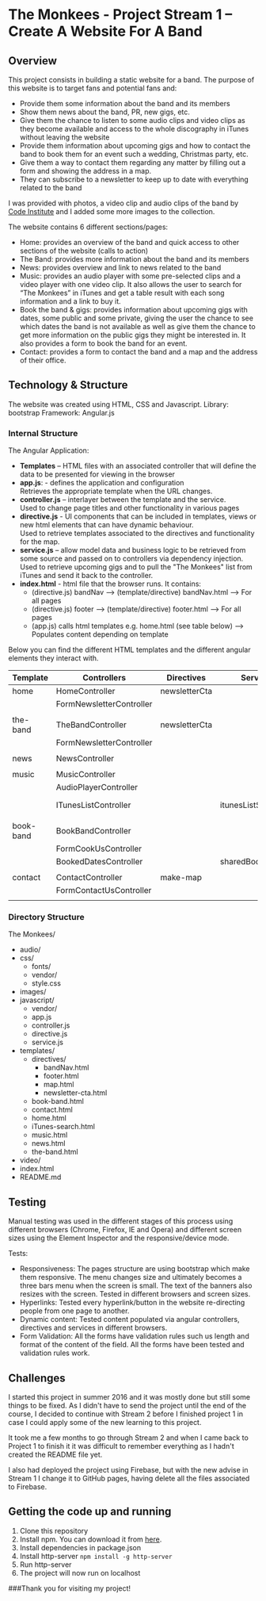 # The Monkees - Project Stream 1 – Create A Website For A Band



## Overview

This project consists in building a static website for a band.
The purpose of this website is to target fans and potential fans and:
-	Provide them some information about the band and its members
-	Show them news about the band, PR, new gigs, etc.
-	Give them the chance to listen to some audio clips and video clips as they become available and access to the whole discography in iTunes without leaving the website
-	Provide them information about upcoming gigs and how to contact the band to book them for an event such a wedding, Christmas party, etc.
-	Give them a way to contact them regarding any matter by filling out a form and showing the address in a map.
-	They can subscribe to a newsletter to keep up to date with everything related to the band

I was provided with photos, a video clip and audio clips of the band by [Code Institute](https://github.com/Code-Institute-Org/project-assets) and I added some more images to the collection.

The website contains 6 different sections/pages:
-	Home: provides an overview of the band and quick access to other sections of the website (calls to action)
-	The Band: provides more information about the band and its members
-	News: provides overview and link to news related to the band
-	Music: provides an audio player with some pre-selected clips and a video player with one video clip. It also allows the user to search for “The Monkees” in iTunes and get a table result with each song information and a link to buy it.
-	Book the band & gigs: provides information about upcoming gigs with dates, some public and some private, giving the user the chance to see which dates the band is not available as well as give them the chance to get more information on the public gigs they might be interested in. It also provides a form to book the band for an event.
-	Contact: provides a form to contact the band and a map and the address of their office.


## Technology & Structure

The website was created using HTML, CSS and Javascript.
Library: bootstrap
Framework: Angular.js

### Internal Structure

The Angular Application:
- **Templates** – HTML files with an associated controller that will define the data to be presented for viewing in the browser
- **app.js**: - defines the application and configuration  
    Retrieves the appropriate template when the URL changes.    
- **controller.js** – interlayer between the template and the service.  
    Used to change page titles and other functionality in various pages
- **directive.js** -  UI components that can be included in templates, views or new html elements that can have dynamic behaviour.  
    Used to retrieve templates associated to the directives and functionality for the map. 
- **service.js** – allow model data and business logic to be retrieved from some source and passed on to controllers via dependency injection.  
    Used to retrieve upcoming gigs and to pull the "The Monkees" list from iTunes and send it back to the controller.
- **index.html** - html file that the browser runs. It contains:  
  - (directive.js) bandNav --> (template/directive) bandNav.html --> For all pages  
  - (directive.js) footer --> (template/directive) footer.html --> For all pages  
  - (app.js) calls html templates e.g. home.html  (see table below) --> Populates content depending on template

Below you can find the different HTML templates and the different angular elements they interact with.  


| Template  |  Controllers             |   Directives  | Services          |  Templates   | Templates/Directives |  
|-----------|--------------------------|---------------|-------------------|--------------|----------------------|  
| home      | HomeController           | newsletterCta |                   |              | newsletter-cta       |  
|           | FormNewsletterController |               |                   |              |                      |  
||||||                                                                                                           |  
| the-band  | TheBandController        | newsletterCta |                   |              | newsletter-cta       |  
|           | FormNewsletterController |               |                   |              |                      |  
||||||                                                                                                           |  
| news      | NewsController           |               |                   |              |                      |  
||||||                                                                                                           |  
| music     | MusicController          |               |                   |              |                      |  
|           | AudioPlayerController    |               |                   |              |                      |  
|           | ITunesListController     |               | itunesListService | iTunes-search|                      |  
||||||                                                                                                           |  
| book-band | BookBandController       |               |                   |              |                      |  
|           | FormCookUsController     |               |                   |              |                      |  
|           | BookedDatesController    |               | sharedBookedDates |              |                      |  
||||||                                                                                                           |  
| contact   | ContactController        | make-map      |                   |              | map                  |  
| 	        |FormContactUsController   |               |                   |              |                      |  
|||||                                                                                                           |  

### Directory Structure

The Monkees/   
- audio/  
- css/  
  - fonts/  
  - vendor/  
  - style.css  
- images/  
- javascript/  
  - vendor/  
  - app.js  
  - controller.js  
  - directive.js  
  - service.js  
- templates/  
  - directives/  
    - bandNav.html  
    - footer.html  
    - map.html  
    - newsletter-cta.html  
  - book-band.html  
  - contact.html  
  - home.html  
  - iTunes-search.html  
  - music.html  
  - news.html  
  - the-band.html  
- video/  
- index.html  
- README.md  



## Testing

Manual testing was used in the different stages of this process using different browsers (Chrome, Firefox, IE and Opera) and different screen sizes using the Element Inspector and the responsive/device mode.

Tests:
- Responsiveness: The pages structure are using bootstrap which make them responsive. The menu changes size and ultimately becomes a three bars menu when the screen is small. The text of the banners also resizes with the screen. Tested in different browsers and screen sizes.
- Hyperlinks: Tested every hyperlink/button in the website re-directing people from one page to another.
- Dynamic content: Tested content populated via angular controllers, directives and services in different browsers.
- Form Validation: All the forms have validation rules such us length and format of the content of the field. All the forms have been tested and validation rules work.


## Challenges
I started this project in summer 2016 and it was mostly done but still some things to be fixed. 
As I didn't have to send the project until the end of the course, I decided to continue with Stream 2 before I finished 
project 1 in case I could apply some of the new learning to this project.
 
It took me a few months to go through Stream 2 and when I came back to Project 1 to finish it it was difficult to 
remember everything as I hadn't created the README file yet.
 
I also had deployed the project using Firebase, but with the new advise in Stream 1 I change it to GitHub pages, having 
delete all the files associated to Firebase.

 

## Getting the code up and running

1. Clone this repository
2. Install npm. You can download it from [here](https://nodejs.org/en/).
3. Install dependencies in package.json
4. Install http-server `npm install -g http-server`
5. Run http-server
6. The project will now run on localhost

  
      

###Thank you for visiting my project!